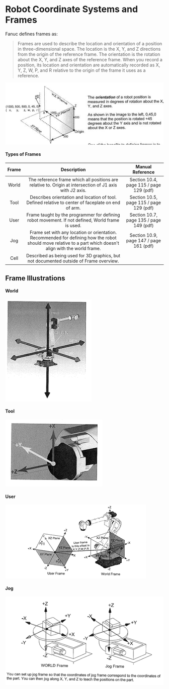 # Robot Coordinate Systems and Frames 

Fanuc defines frames as:

> Frames are used to describe the location and orientation of a position in three-dimensional space. The location is the X, Y, and Z directions from the origin of the reference frame. The orientation is the rotation about the X, Y, and Z axes of the reference frame. When you record a position, its location and orientation are automatically recorded as X, Y, Z, W, P, and R relative to the origin of the frame it uses as a reference.

![location orientation example](images/frames/location_orientation_xyzwpr.jpg) 

#### Types of Frames 

| Frame | Description | Manual Reference |
| :---: | :---: | :---: | 
| World | The reference frame which all positions are relative to. Origin at intersection of J1 axis with J2 axis. | Section 10.4, page 115 / page 129 (pdf) |
| Tool  | Describes orientation and location of tool. Defined relative to center of faceplate on end of arm. | Section 10.5, page 115 / page 129 (pdf) |
| User  | Frame taught by the programmer for defining robot movement. If not defined, World frame is used. | Section 10.7, page 135 / page 149 (pdf) |
| Jog   | Frame set with any location or orientation. Recommended for defining how the robot should move relative to a part which doesn't align with the world frame. | Section 10.9, page 147 / page 161 (pdf) |
| Cell  | Described as being used for 3D graphics, but not documented outside of Frame overview. | |

## Frame Illustrations

#### World 

![world frame](images/frames/world_frame.png) 


#### Tool 

![tool frame](images/frames/tool_frame.png) 

#### User

![user frame](images/frames/user_frame.png) 

#### Jog 

![jog frame](images/frames/jog_frame.png) 
